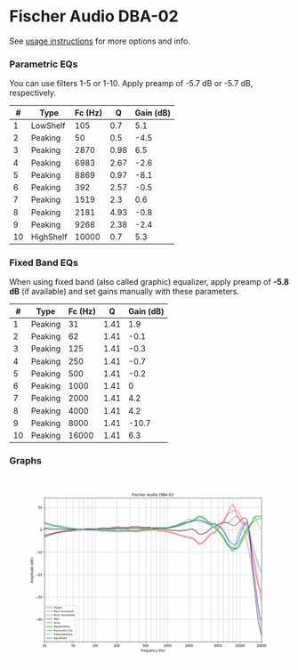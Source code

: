 # Fischer Audio DBA-02
See [usage instructions](https://github.com/jaakkopasanen/AutoEq#usage) for more options and info.

### Parametric EQs
You can use filters 1-5 or 1-10. Apply preamp of -5.7 dB or -5.7 dB, respectively.

|   # | Type      |   Fc (Hz) |    Q |   Gain (dB) |
|-----|-----------|-----------|------|-------------|
|   1 | LowShelf  |       105 | 0.7  |         5.1 |
|   2 | Peaking   |        50 | 0.5  |        -4.5 |
|   3 | Peaking   |      2870 | 0.98 |         6.5 |
|   4 | Peaking   |      6983 | 2.67 |        -2.6 |
|   5 | Peaking   |      8869 | 0.97 |        -8.1 |
|   6 | Peaking   |       392 | 2.57 |        -0.5 |
|   7 | Peaking   |      1519 | 2.3  |         0.6 |
|   8 | Peaking   |      2181 | 4.93 |        -0.8 |
|   9 | Peaking   |      9268 | 2.38 |        -2.4 |
|  10 | HighShelf |     10000 | 0.7  |         5.3 |

### Fixed Band EQs
When using fixed band (also called graphic) equalizer, apply preamp of **-5.8 dB** (if available) and set gains manually with these parameters.

|   # | Type    |   Fc (Hz) |    Q |   Gain (dB) |
|-----|---------|-----------|------|-------------|
|   1 | Peaking |        31 | 1.41 |         1.9 |
|   2 | Peaking |        62 | 1.41 |        -0.1 |
|   3 | Peaking |       125 | 1.41 |        -0.3 |
|   4 | Peaking |       250 | 1.41 |        -0.7 |
|   5 | Peaking |       500 | 1.41 |        -0.2 |
|   6 | Peaking |      1000 | 1.41 |         0   |
|   7 | Peaking |      2000 | 1.41 |         4.2 |
|   8 | Peaking |      4000 | 1.41 |         4.2 |
|   9 | Peaking |      8000 | 1.41 |       -10.7 |
|  10 | Peaking |     16000 | 1.41 |         6.3 |

### Graphs
![](./Fischer%20Audio%20DBA-02.png)
